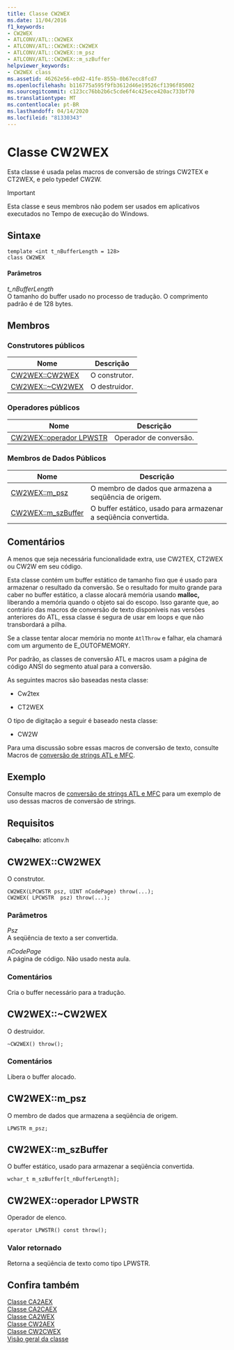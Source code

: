 ```yaml
---
title: Classe CW2WEX
ms.date: 11/04/2016
f1_keywords:
- CW2WEX
- ATLCONV/ATL::CW2WEX
- ATLCONV/ATL::CW2WEX::CW2WEX
- ATLCONV/ATL::CW2WEX::m_psz
- ATLCONV/ATL::CW2WEX::m_szBuffer
helpviewer_keywords:
- CW2WEX class
ms.assetid: 46262e56-e0d2-41fe-855b-0b67ecc8fcd7
ms.openlocfilehash: b116775a595f9fb3612d46e19526cf1396f85002
ms.sourcegitcommit: c123cc76bb2b6c5cde6f4c425ece420ac733bf70
ms.translationtype: MT
ms.contentlocale: pt-BR
ms.lasthandoff: 04/14/2020
ms.locfileid: "81330343"
---
```

# <a name="cw2wex-class"></a>Classe CW2WEX

Esta classe é usada pelas macros de conversão de strings CW2TEX e CT2WEX, e pelo typedef CW2W.

> [!IMPORTANT]
> Esta classe e seus membros não podem ser usados em aplicativos executados no Tempo de execução do Windows.

## <a name="syntax"></a>Sintaxe

```
template <int t_nBufferLength = 128>
class CW2WEX
```

#### <a name="parameters"></a>Parâmetros

*t_nBufferLength*<br/>
O tamanho do buffer usado no processo de tradução. O comprimento padrão é de 128 bytes.

## <a name="members"></a>Membros

### <a name="public-constructors"></a>Construtores públicos

|Nome|Descrição|
|----------|-----------------|
|[CW2WEX::CW2WEX](#cw2wex)|O construtor.|
|[CW2WEX::~CW2WEX](#dtor)|O destruidor.|

### <a name="public-operators"></a>Operadores públicos

|Nome|Descrição|
|----------|-----------------|
|[CW2WEX::operador LPWSTR](#operator_lpwstr)|Operador de conversão.|

### <a name="public-data-members"></a>Membros de Dados Públicos

|Nome|Descrição|
|----------|-----------------|
|[CW2WEX::m_psz](#m_psz)|O membro de dados que armazena a seqüência de origem.|
|[CW2WEX::m_szBuffer](#m_szbuffer)|O buffer estático, usado para armazenar a seqüência convertida.|

## <a name="remarks"></a>Comentários

A menos que seja necessária funcionalidade extra, use CW2TEX, CT2WEX ou CW2W em seu código.

Esta classe contém um buffer estático de tamanho fixo que é usado para armazenar o resultado da conversão. Se o resultado for muito grande para caber no buffer estático, a classe alocará memória usando **malloc,** liberando a memória quando o objeto sai do escopo. Isso garante que, ao contrário das macros de conversão de texto disponíveis nas versões anteriores do ATL, essa classe é segura de usar em loops e que não transbordará a pilha.

Se a classe tentar alocar memória no monte `AtlThrow` e falhar, ela chamará com um argumento de E_OUTOFMEMORY.

Por padrão, as classes de conversão ATL e macros usam a página de código ANSI do segmento atual para a conversão.

As seguintes macros são baseadas nesta classe:

- Cw2tex

- CT2WEX

O tipo de digitação a seguir é baseado nesta classe:

- CW2W

Para uma discussão sobre essas macros de conversão de texto, consulte Macros de [conversão de strings ATL e MFC](string-conversion-macros.md).

## <a name="example"></a>Exemplo

Consulte macros de [conversão de strings ATL e MFC](string-conversion-macros.md) para um exemplo de uso dessas macros de conversão de strings.

## <a name="requirements"></a>Requisitos

**Cabeçalho:** atlconv.h

## <a name="cw2wexcw2wex"></a><a name="cw2wex"></a>CW2WEX::CW2WEX

O construtor.

```
CW2WEX(LPCWSTR psz, UINT nCodePage) throw(...);
CW2WEX( LPCWSTR  psz) throw(...);
```

### <a name="parameters"></a>Parâmetros

*Psz*<br/>
A seqüência de texto a ser convertida.

*nCodePage*<br/>
A página de código. Não usado nesta aula.

### <a name="remarks"></a>Comentários

Cria o buffer necessário para a tradução.

## <a name="cw2wexcw2wex"></a><a name="dtor"></a>CW2WEX::~CW2WEX

O destruidor.

```
~CW2WEX() throw();
```

### <a name="remarks"></a>Comentários

Libera o buffer alocado.

## <a name="cw2wexm_psz"></a><a name="m_psz"></a>CW2WEX::m_psz

O membro de dados que armazena a seqüência de origem.

```
LPWSTR m_psz;
```

## <a name="cw2wexm_szbuffer"></a><a name="m_szbuffer"></a>CW2WEX::m_szBuffer

O buffer estático, usado para armazenar a seqüência convertida.

```
wchar_t m_szBuffer[t_nBufferLength];
```

## <a name="cw2wexoperator-lpwstr"></a><a name="operator_lpwstr"></a>CW2WEX::operador LPWSTR

Operador de elenco.

```
operator LPWSTR() const throw();
```

### <a name="return-value"></a>Valor retornado

Retorna a seqüência de texto como tipo LPWSTR.

## <a name="see-also"></a>Confira também

[Classe CA2AEX](../../atl/reference/ca2aex-class.md)<br/>
[Classe CA2CAEX](../../atl/reference/ca2caex-class.md)<br/>
[Classe CA2WEX](../../atl/reference/ca2wex-class.md)<br/>
[Classe CW2AEX](../../atl/reference/cw2aex-class.md)<br/>
[Classe CW2CWEX](../../atl/reference/cw2cwex-class.md)<br/>
[Visão geral da classe](../../atl/atl-class-overview.md)
